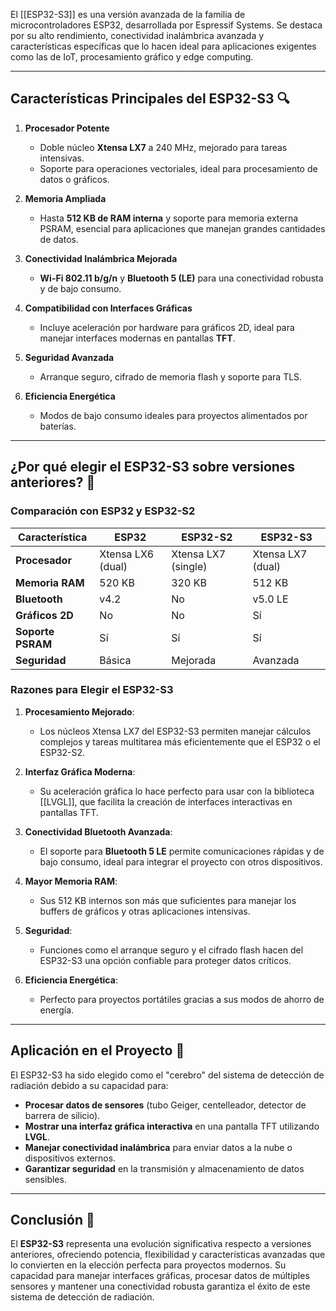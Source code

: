 
El [[ESP32-S3]] es una versión avanzada de la familia de microcontroladores ESP32, desarrollada por Espressif Systems. Se destaca por su alto rendimiento, conectividad inalámbrica avanzada y características específicas que lo hacen ideal para aplicaciones exigentes como las de IoT, procesamiento gráfico y edge computing.

---

## **Características Principales del ESP32-S3** 🔍

1. **Procesador Potente**  
   - Doble núcleo **Xtensa LX7** a 240 MHz, mejorado para tareas intensivas.  
   - Soporte para operaciones vectoriales, ideal para procesamiento de datos o gráficos.

2. **Memoria Ampliada**  
   - Hasta **512 KB de RAM interna** y soporte para memoria externa PSRAM, esencial para aplicaciones que manejan grandes cantidades de datos.

3. **Conectividad Inalámbrica Mejorada**  
   - **Wi-Fi 802.11 b/g/n** y **Bluetooth 5 (LE)** para una conectividad robusta y de bajo consumo.  

4. **Compatibilidad con Interfaces Gráficas**  
   - Incluye aceleración por hardware para gráficos 2D, ideal para manejar interfaces modernas en pantallas **TFT**.

5. **Seguridad Avanzada**  
   - Arranque seguro, cifrado de memoria flash y soporte para TLS.

6. **Eficiencia Energética**  
   - Modos de bajo consumo ideales para proyectos alimentados por baterías.

---

## **¿Por qué elegir el ESP32-S3 sobre versiones anteriores?** 🤔

### **Comparación con ESP32 y ESP32-S2**

| **Característica**        | **ESP32**         | **ESP32-S2**      | **ESP32-S3**         |
|----------------------------|-------------------|-------------------|----------------------|
| **Procesador**             | Xtensa LX6 (dual)| Xtensa LX7 (single)| Xtensa LX7 (dual)    |
| **Memoria RAM**            | 520 KB           | 320 KB            | 512 KB               |
| **Bluetooth**              | v4.2             | No                | v5.0 LE              |
| **Gráficos 2D**            | No               | No                | Sí                   |
| **Soporte PSRAM**          | Sí               | Sí                | Sí                   |
| **Seguridad**              | Básica           | Mejorada          | Avanzada             |

### **Razones para Elegir el ESP32-S3**
1. **Procesamiento Mejorado**:  
   - Los núcleos Xtensa LX7 del ESP32-S3 permiten manejar cálculos complejos y tareas multitarea más eficientemente que el ESP32 o el ESP32-S2.

2. **Interfaz Gráfica Moderna**:  
   - Su aceleración gráfica lo hace perfecto para usar con la biblioteca [[LVGL]], que facilita la creación de interfaces interactivas en pantallas TFT.

3. **Conectividad Bluetooth Avanzada**:  
   - El soporte para **Bluetooth 5 LE** permite comunicaciones rápidas y de bajo consumo, ideal para integrar el proyecto con otros dispositivos.

4. **Mayor Memoria RAM**:  
   - Sus 512 KB internos son más que suficientes para manejar los buffers de gráficos y otras aplicaciones intensivas.

5. **Seguridad**:  
   - Funciones como el arranque seguro y el cifrado flash hacen del ESP32-S3 una opción confiable para proteger datos críticos.

6. **Eficiencia Energética**:  
   - Perfecto para proyectos portátiles gracias a sus modos de ahorro de energía.

---

## **Aplicación en el Proyecto** 🔧

El ESP32-S3 ha sido elegido como el "cerebro" del sistema de detección de radiación debido a su capacidad para:

- **Procesar datos de sensores** (tubo Geiger, centelleador, detector de barrera de silicio).  
- **Mostrar una interfaz gráfica interactiva** en una pantalla TFT utilizando **LVGL**.  
- **Manejar conectividad inalámbrica** para enviar datos a la nube o dispositivos externos.  
- **Garantizar seguridad** en la transmisión y almacenamiento de datos sensibles.

---

## **Conclusión** 📝

El **ESP32-S3** representa una evolución significativa respecto a versiones anteriores, ofreciendo potencia, flexibilidad y características avanzadas que lo convierten en la elección perfecta para proyectos modernos. Su capacidad para manejar interfaces gráficas, procesar datos de múltiples sensores y mantener una conectividad robusta garantiza el éxito de este sistema de detección de radiación.

